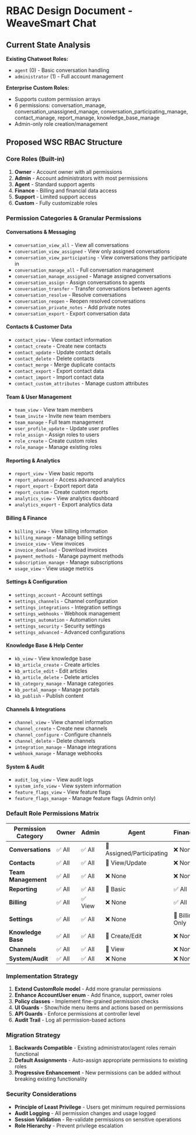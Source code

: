 # RBAC Design Document - WeaveSmart Chat

## Current State Analysis

**Existing Chatwoot Roles:**
- `agent` (0) - Basic conversation handling
- `administrator` (1) - Full account management

**Enterprise Custom Roles:**
- Supports custom permission arrays
- 6 permissions: conversation_manage, conversation_unassigned_manage, conversation_participating_manage, contact_manage, report_manage, knowledge_base_manage
- Admin-only role creation/management

## Proposed WSC RBAC Structure

### Core Roles (Built-in)

1. **Owner** - Account owner with all permissions
2. **Admin** - Account administrators with most permissions  
3. **Agent** - Standard support agents
4. **Finance** - Billing and financial data access
5. **Support** - Limited support access
6. **Custom** - Fully customizable roles

### Permission Categories & Granular Permissions

#### **Conversations & Messaging**
- `conversation_view_all` - View all conversations
- `conversation_view_assigned` - View only assigned conversations  
- `conversation_view_participating` - View conversations they participate in
- `conversation_manage_all` - Full conversation management
- `conversation_manage_assigned` - Manage assigned conversations
- `conversation_assign` - Assign conversations to agents
- `conversation_transfer` - Transfer conversations between agents
- `conversation_resolve` - Resolve conversations
- `conversation_reopen` - Reopen resolved conversations
- `conversation_private_notes` - Add private notes
- `conversation_export` - Export conversation data

#### **Contacts & Customer Data**
- `contact_view` - View contact information
- `contact_create` - Create new contacts
- `contact_update` - Update contact details
- `contact_delete` - Delete contacts
- `contact_merge` - Merge duplicate contacts
- `contact_export` - Export contact data
- `contact_import` - Import contact data
- `contact_custom_attributes` - Manage custom attributes

#### **Team & User Management**
- `team_view` - View team members
- `team_invite` - Invite new team members
- `team_manage` - Full team management
- `user_profile_update` - Update user profiles
- `role_assign` - Assign roles to users
- `role_create` - Create custom roles
- `role_manage` - Manage existing roles

#### **Reporting & Analytics**
- `report_view` - View basic reports
- `report_advanced` - Access advanced analytics
- `report_export` - Export report data
- `report_custom` - Create custom reports
- `analytics_view` - View analytics dashboard
- `analytics_export` - Export analytics data

#### **Billing & Finance**
- `billing_view` - View billing information
- `billing_manage` - Manage billing settings
- `invoice_view` - View invoices
- `invoice_download` - Download invoices
- `payment_methods` - Manage payment methods
- `subscription_manage` - Manage subscriptions
- `usage_view` - View usage metrics

#### **Settings & Configuration**
- `settings_account` - Account settings
- `settings_channels` - Channel configuration
- `settings_integrations` - Integration settings
- `settings_webhooks` - Webhook management
- `settings_automation` - Automation rules
- `settings_security` - Security settings
- `settings_advanced` - Advanced configurations

#### **Knowledge Base & Help Center**
- `kb_view` - View knowledge base
- `kb_article_create` - Create articles
- `kb_article_edit` - Edit articles
- `kb_article_delete` - Delete articles
- `kb_category_manage` - Manage categories
- `kb_portal_manage` - Manage portals
- `kb_publish` - Publish content

#### **Channels & Integrations**
- `channel_view` - View channel information
- `channel_create` - Create new channels
- `channel_configure` - Configure channels
- `channel_delete` - Delete channels
- `integration_manage` - Manage integrations
- `webhook_manage` - Manage webhooks

#### **System & Audit**
- `audit_log_view` - View audit logs
- `system_info_view` - View system information
- `feature_flags_view` - View feature flags
- `feature_flags_manage` - Manage feature flags (Admin only)

### Default Role Permissions Matrix

| Permission Category | Owner | Admin | Agent | Finance | Support |
|---------------------|-------|-------|-------|---------|---------|
| **Conversations** | ✅ All | ✅ All | 🔸 Assigned/Participating | ❌ None | 🔸 View Only |
| **Contacts** | ✅ All | ✅ All | 🔸 View/Update | ❌ None | 🔸 View Only |
| **Team Management** | ✅ All | ✅ All | ❌ None | ❌ None | ❌ None |
| **Reporting** | ✅ All | ✅ All | 🔸 Basic | ✅ All | 🔸 Basic |
| **Billing** | ✅ All | ✅ View | ❌ None | ✅ All | ❌ None |
| **Settings** | ✅ All | ✅ All | ❌ None | 🔸 Billing Only | ❌ None |
| **Knowledge Base** | ✅ All | ✅ All | 🔸 Create/Edit | ❌ None | 🔸 View/Create |
| **Channels** | ✅ All | ✅ All | 🔸 View | ❌ None | 🔸 View |
| **System/Audit** | ✅ All | ✅ All | ❌ None | ❌ None | ❌ None |

### Implementation Strategy

1. **Extend CustomRole model** - Add more granular permissions
2. **Enhance AccountUser enum** - Add finance, support, owner roles
3. **Policy classes** - Implement fine-grained permission checks
4. **UI Guards** - Show/hide menu items and actions based on permissions
5. **API Guards** - Enforce permissions at controller level
6. **Audit Trail** - Log all permission-based actions

### Migration Strategy

1. **Backwards Compatible** - Existing administrator/agent roles remain functional
2. **Default Assignments** - Auto-assign appropriate permissions to existing roles
3. **Progressive Enhancement** - New permissions can be added without breaking existing functionality

### Security Considerations

- **Principle of Least Privilege** - Users get minimum required permissions
- **Audit Logging** - All permission changes and usage logged
- **Session Validation** - Re-validate permissions on sensitive operations
- **Role Hierarchy** - Prevent privilege escalation